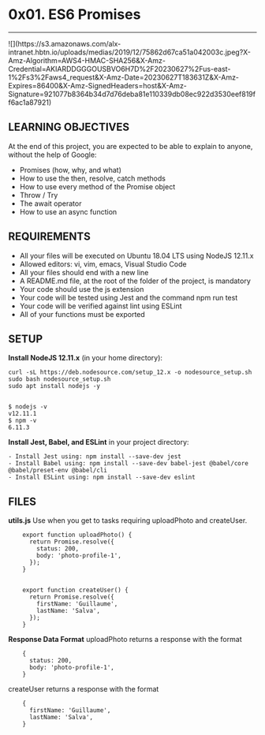 # 0x01. ES6 Promises
<hr>
![](https://s3.amazonaws.com/alx-intranet.hbtn.io/uploads/medias/2019/12/75862d67ca51a042003c.jpeg?X-Amz-Algorithm=AWS4-HMAC-SHA256&X-Amz-Credential=AKIARDDGGGOUSBVO6H7D%2F20230627%2Fus-east-1%2Fs3%2Faws4_request&X-Amz-Date=20230627T183631Z&X-Amz-Expires=86400&X-Amz-SignedHeaders=host&X-Amz-Signature=921077b8364b34d7d76deba81e110339db08ec922d3530eef819ff6ac1a87921)

## LEARNING OBJECTIVES
At the end of this project, you are expected to be able to explain to anyone, without the help of Google:

- Promises (how, why, and what)
- How to use the then, resolve, catch methods
- How to use every method of the Promise object
- Throw / Try
- The await operator
- How to use an async function

## REQUIREMENTS
- All your files will be executed on Ubuntu 18.04 LTS using NodeJS 12.11.x
- Allowed editors: vi, vim, emacs, Visual Studio Code
- All your files should end with a new line
- A README.md file, at the root of the folder of the project, is mandatory
- Your code should use the js extension
- Your code will be tested using Jest and the command npm run test
- Your code will be verified against lint using ESLint
- All of your functions must be exported


## SETUP
**Install NodeJS 12.11.x**
(in your home directory):

	curl -sL https://deb.nodesource.com/setup_12.x -o nodesource_setup.sh
	sudo bash nodesource_setup.sh
	sudo apt install nodejs -y


	$ nodejs -v
	v12.11.1
	$ npm -v
	6.11.3

**Install Jest, Babel, and ESLint**
in your project directory:

	- Install Jest using: npm install --save-dev jest
	- Install Babel using: npm install --save-dev babel-jest @babel/core @babel/preset-env @babel/cli
	- Install ESLint using: npm install --save-dev eslint




## FILES
<strong>utils.js</strong>
Use when you get to tasks requiring uploadPhoto and createUser.

		export function uploadPhoto() {
		  return Promise.resolve({
		    status: 200,
		    body: 'photo-profile-1',
		  });
		}


		export function createUser() {
		  return Promise.resolve({
		    firstName: 'Guillaume',
		    lastName: 'Salva',
		  });
		}


**Response Data Format**
uploadPhoto returns a response with the format

		{
		  status: 200,
		  body: 'photo-profile-1',
		}

createUser returns a response with the format

		{
		  firstName: 'Guillaume',
		  lastName: 'Salva',
		}
